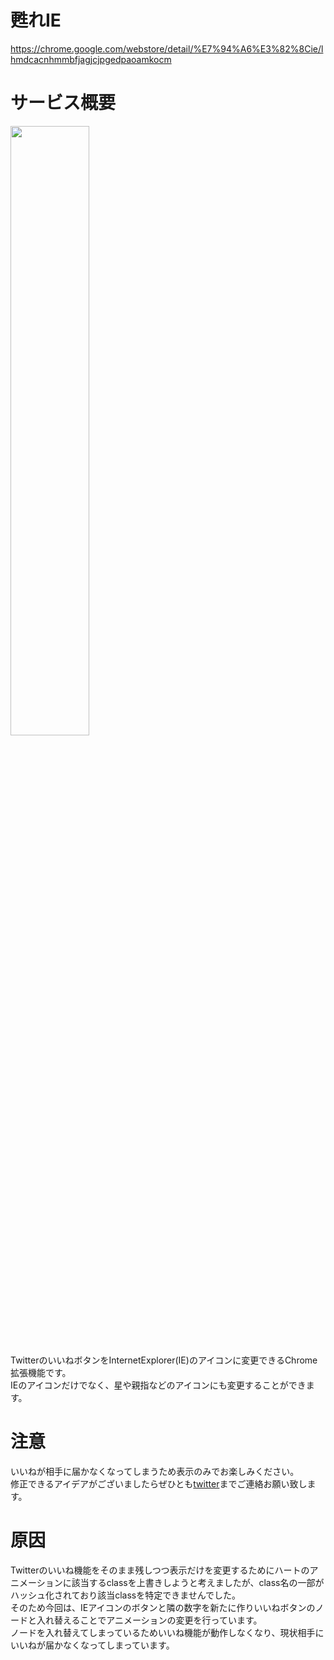 # 甦れIE

https://chrome.google.com/webstore/detail/%E7%94%A6%E3%82%8Cie/lhmdcacnhmmbfjagjcjpgedpaoamkocm

# サービス概要

<a href="https://chrome.google.com/webstore/detail/%E7%94%A6%E3%82%8Cie/lhmdcacnhmmbfjagjcjpgedpaoamkocm">
  <img width="50%" src="https://user-images.githubusercontent.com/72296262/156818524-ff2b1fef-d41e-4334-91f3-ebc5f03364f8.gif" />
</a>


TwitterのいいねボタンをInternetExplorer(IE)のアイコンに変更できるChrome拡張機能です。  
IEのアイコンだけでなく、星や親指などのアイコンにも変更することができます。

# 注意

いいねが相手に届かなくなってしまうため表示のみでお楽しみください。  
修正できるアイデアがございましたらぜひとも[twitter](https://twitter.com/krpk1900_dev)までご連絡お願い致します。

# 原因

Twitterのいいね機能をそのまま残しつつ表示だけを変更するためにハートのアニメーションに該当するclassを上書きしようと考えましたが、class名の一部がハッシュ化されており該当classを特定できませんでした。  
そのため今回は、IEアイコンのボタンと隣の数字を新たに作りいいねボタンのノードと入れ替えることでアニメーションの変更を行っています。  
ノードを入れ替えてしまっているためいいね機能が動作しなくなり、現状相手にいいねが届かなくなってしまっています。
